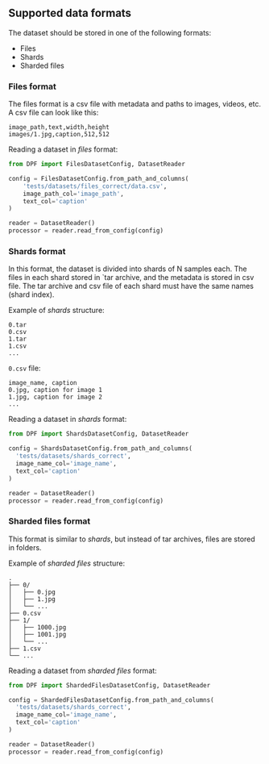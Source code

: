 ## Supported data formats

The dataset should be stored in one of the following formats:
- Files
- Shards
- Sharded files

### Files format

The files format is a csv file with metadata and paths to images, videos, etc. A csv file can look like this:
```csv
image_path,text,width,height
images/1.jpg,caption,512,512
```

Reading a dataset in _files_ format:

```python
from DPF import FilesDatasetConfig, DatasetReader

config = FilesDatasetConfig.from_path_and_columns(
    'tests/datasets/files_correct/data.csv',
    image_path_col='image_path',
    text_col='caption'
)

reader = DatasetReader()
processor = reader.read_from_config(config)
```

### Shards format

In this format, the dataset is divided into shards of N samples each. 
The files in each shard stored in `tar archive, and the metadata is stored in csv file. 
The tar archive and csv file of each shard must have the same names (shard index).

Example of _shards_ structure: 
```
0.tar
0.csv
1.tar
1.csv
...
```

`0.csv` file:
```csv
image_name, caption
0.jpg, caption for image 1
1.jpg, caption for image 2
...
```

Reading a dataset in _shards_ format:

```python
from DPF import ShardsDatasetConfig, DatasetReader

config = ShardsDatasetConfig.from_path_and_columns(
  'tests/datasets/shards_correct',
  image_name_col='image_name',
  text_col='caption'
)

reader = DatasetReader()
processor = reader.read_from_config(config)
```

### Sharded files format

This format is similar to _shards_, but instead of tar archives, files are stored in folders.

Example of _sharded files_ structure: 
```
.
├── 0/
│   ├── 0.jpg
│   ├── 1.jpg
│   └── ...
├── 0.csv
├── 1/
│   ├── 1000.jpg
│   ├── 1001.jpg
│   └── ...
├── 1.csv
└── ...
```

Reading a dataset from _sharded files_ format:

```python
from DPF import ShardedFilesDatasetConfig, DatasetReader

config = ShardedFilesDatasetConfig.from_path_and_columns(
  'tests/datasets/shards_correct',
  image_name_col='image_name',
  text_col='caption'
)

reader = DatasetReader()
processor = reader.read_from_config(config)
```